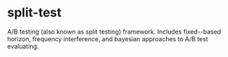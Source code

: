 # split-test
A/B testing (also known as split testing) framework. Includes fixed--based horizon, frequency interference, and bayesian approaches to A/B test evaluating.
